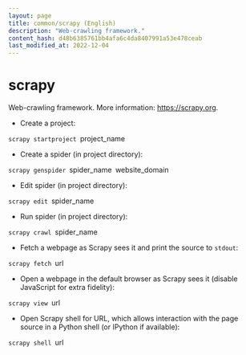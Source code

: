 ```yaml
---
layout: page
title: common/scrapy (English)
description: "Web-crawling framework."
content_hash: d48b6385761bb4afa6c4da8407991a53e478ceab
last_modified_at: 2022-12-04
---
```

# scrapy

Web-crawling framework.
More information: <https://scrapy.org>.

- Create a project:

`scrapy startproject `<span class="tldr-var badge badge-pill bg-dark-lm bg-white-dm text-white-lm text-dark-dm font-weight-bold">project_name</span>

- Create a spider (in project directory):

`scrapy genspider `<span class="tldr-var badge badge-pill bg-dark-lm bg-white-dm text-white-lm text-dark-dm font-weight-bold">spider_name</span>` `<span class="tldr-var badge badge-pill bg-dark-lm bg-white-dm text-white-lm text-dark-dm font-weight-bold">website_domain</span>

- Edit spider (in project directory):

`scrapy edit `<span class="tldr-var badge badge-pill bg-dark-lm bg-white-dm text-white-lm text-dark-dm font-weight-bold">spider_name</span>

- Run spider (in project directory):

`scrapy crawl `<span class="tldr-var badge badge-pill bg-dark-lm bg-white-dm text-white-lm text-dark-dm font-weight-bold">spider_name</span>

- Fetch a webpage as Scrapy sees it and print the source to `stdout`:

`scrapy fetch `<span class="tldr-var badge badge-pill bg-dark-lm bg-white-dm text-white-lm text-dark-dm font-weight-bold">url</span>

- Open a webpage in the default browser as Scrapy sees it (disable JavaScript for extra fidelity):

`scrapy view `<span class="tldr-var badge badge-pill bg-dark-lm bg-white-dm text-white-lm text-dark-dm font-weight-bold">url</span>

- Open Scrapy shell for URL, which allows interaction with the page source in a Python shell (or IPython if available):

`scrapy shell `<span class="tldr-var badge badge-pill bg-dark-lm bg-white-dm text-white-lm text-dark-dm font-weight-bold">url</span>
